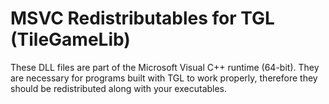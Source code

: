 # MSVC Redistributables for TGL (TileGameLib)

These DLL files are part of the Microsoft Visual C++ runtime (64-bit). They are necessary for programs built with TGL to work properly, therefore they should be redistributed along with your executables.
